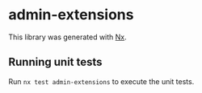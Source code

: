# admin-extensions

This library was generated with [Nx](https://nx.dev).

## Running unit tests

Run `nx test admin-extensions` to execute the unit tests.
